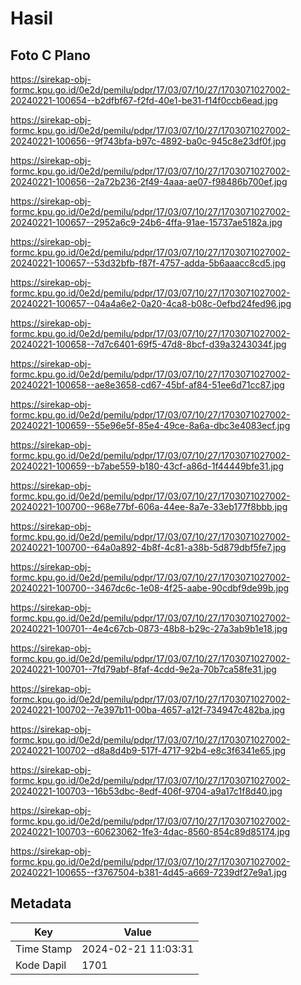 # Hasil

## Foto C Plano

https://sirekap-obj-formc.kpu.go.id/0e2d/pemilu/pdpr/17/03/07/10/27/1703071027002-20240221-100654--b2dfbf67-f2fd-40e1-be31-f14f0ccb6ead.jpg

https://sirekap-obj-formc.kpu.go.id/0e2d/pemilu/pdpr/17/03/07/10/27/1703071027002-20240221-100656--9f743bfa-b97c-4892-ba0c-945c8e23df0f.jpg

https://sirekap-obj-formc.kpu.go.id/0e2d/pemilu/pdpr/17/03/07/10/27/1703071027002-20240221-100656--2a72b236-2f49-4aaa-ae07-f98486b700ef.jpg

https://sirekap-obj-formc.kpu.go.id/0e2d/pemilu/pdpr/17/03/07/10/27/1703071027002-20240221-100657--2952a6c9-24b6-4ffa-91ae-15737ae5182a.jpg

https://sirekap-obj-formc.kpu.go.id/0e2d/pemilu/pdpr/17/03/07/10/27/1703071027002-20240221-100657--53d32bfb-f87f-4757-adda-5b6aaacc8cd5.jpg

https://sirekap-obj-formc.kpu.go.id/0e2d/pemilu/pdpr/17/03/07/10/27/1703071027002-20240221-100657--04a4a6e2-0a20-4ca8-b08c-0efbd24fed96.jpg

https://sirekap-obj-formc.kpu.go.id/0e2d/pemilu/pdpr/17/03/07/10/27/1703071027002-20240221-100658--7d7c6401-69f5-47d8-8bcf-d39a3243034f.jpg

https://sirekap-obj-formc.kpu.go.id/0e2d/pemilu/pdpr/17/03/07/10/27/1703071027002-20240221-100658--ae8e3658-cd67-45bf-af84-51ee6d71cc87.jpg

https://sirekap-obj-formc.kpu.go.id/0e2d/pemilu/pdpr/17/03/07/10/27/1703071027002-20240221-100659--55e96e5f-85e4-49ce-8a6a-dbc3e4083ecf.jpg

https://sirekap-obj-formc.kpu.go.id/0e2d/pemilu/pdpr/17/03/07/10/27/1703071027002-20240221-100659--b7abe559-b180-43cf-a86d-1f44449bfe31.jpg

https://sirekap-obj-formc.kpu.go.id/0e2d/pemilu/pdpr/17/03/07/10/27/1703071027002-20240221-100700--968e77bf-606a-44ee-8a7e-33eb177f8bbb.jpg

https://sirekap-obj-formc.kpu.go.id/0e2d/pemilu/pdpr/17/03/07/10/27/1703071027002-20240221-100700--64a0a892-4b8f-4c81-a38b-5d879dbf5fe7.jpg

https://sirekap-obj-formc.kpu.go.id/0e2d/pemilu/pdpr/17/03/07/10/27/1703071027002-20240221-100700--3467dc6c-1e08-4f25-aabe-90cdbf9de99b.jpg

https://sirekap-obj-formc.kpu.go.id/0e2d/pemilu/pdpr/17/03/07/10/27/1703071027002-20240221-100701--4e4c67cb-0873-48b8-b29c-27a3ab9b1e18.jpg

https://sirekap-obj-formc.kpu.go.id/0e2d/pemilu/pdpr/17/03/07/10/27/1703071027002-20240221-100701--7fd79abf-8faf-4cdd-9e2a-70b7ca58fe31.jpg

https://sirekap-obj-formc.kpu.go.id/0e2d/pemilu/pdpr/17/03/07/10/27/1703071027002-20240221-100702--7e397b11-00ba-4657-a12f-734947c482ba.jpg

https://sirekap-obj-formc.kpu.go.id/0e2d/pemilu/pdpr/17/03/07/10/27/1703071027002-20240221-100702--d8a8d4b9-517f-4717-92b4-e8c3f6341e65.jpg

https://sirekap-obj-formc.kpu.go.id/0e2d/pemilu/pdpr/17/03/07/10/27/1703071027002-20240221-100703--16b53dbc-8edf-406f-9704-a9a17c1f8d40.jpg

https://sirekap-obj-formc.kpu.go.id/0e2d/pemilu/pdpr/17/03/07/10/27/1703071027002-20240221-100703--60623062-1fe3-4dac-8560-854c89d85174.jpg

https://sirekap-obj-formc.kpu.go.id/0e2d/pemilu/pdpr/17/03/07/10/27/1703071027002-20240221-100655--f3767504-b381-4d45-a669-7239df27e9a1.jpg


## Metadata

| Key        | Value               |
| ---------- | ------------------- |
| Time Stamp | 2024-02-21 11:03:31 |
| Kode Dapil | 1701                |



